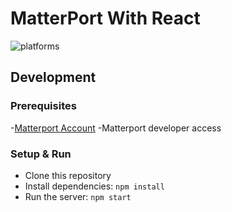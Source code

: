 # MatterPort With React

![platforms](https://img.shields.io/badge/platform-windows%20%7C%20osx%20%7C%20linux-lightgray.svg)

## Development

### Prerequisites

-[Matterport Account](https://matterport.com/)
-Matterport developer access

### Setup & Run

- Clone this repository
- Install dependencies: `npm install`
- Run the server: `npm start`
